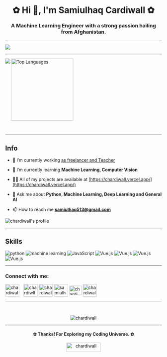 <h1 align="center">✿ Hi 👋, I'm Samiulhaq Cardiwall ✿</h1>
<h3 align="center">A Machine Learning Engineer with a strong passion hailing from Afghanistan.</h3>


<hr/>
<img src="https://user-images.githubusercontent.com/10498744/210012254-234538ff-d198-48aa-8964-37e6fd45d227.gif" />
<hr/>

<p>

<picture>
<source 
  srcset="https://github-readme-stats.vercel.app/api?username=chardiwall&show_icons=true&theme=dark"
  media="(prefers-color-scheme: dark)"
/>
<source
  srcset="https://github-readme-stats.vercel.app/api?username=chardiwall&show_icons=true"
  media="(prefers-color-scheme: light), (prefers-color-scheme: no-preference)"
/>
<img align=left src="https://github-readme-stats.vercel.app/api?username=anuraghazra&show_icons=true" />
</picture>

  
<img height=200px alt="Top Languages" src="https://github-readme-stats.vercel.app/api/top-langs/?username=anuraghazra&layout=compact" />

</p>

<br/>
<hr/>

## Info
- 🔭 I’m currently working [as freelancer and Teacher](https://github.com/chardiwall/Coding-for-beginners-and-beyond)

- 🌱 I’m currently learning **Machine Learning, Computer Vision**

- 👨‍💻 All of my projects are available at [https://chardiwall.vercel.app/](https://chardiwall.vercel.app/)

- 💬 Ask me about **Python, Machine Learning, Deep Learning and General AI**

- 📫 How to reach me **samiulhaq513@gmail.com**

![chardiwall's profile](https://komarev.com/ghpvc/?username=chardiwall&label=Profile%20views&color=082036&style=flat)

<hr/>

## Skills

![python](https://img.shields.io/badge/python-%2314354C.svg?style=for-the-badge&logo=python&logoColor=white)
![machine learning](https://img.shields.io/badge/Machine%20Leaning-2e5c82?style=for-the-badge&logo=NixOS&logoColor=white)
![JavaScript](https://img.shields.io/badge/JavaScript-%23323330.svg?style=for-the-badge&logo=python&logoColor=white)
![Vue.js](https://img.shields.io/badge/vuejs-%2335495e.svg?style=for-the-badge&logo=vuedotjs&logoColor=%234FC08D)
![Vue.js](https://img.shields.io/badge/Docker-3798fa.svg?style=for-the-badge&logo=docker&logoColor=white)
![Vue.js](https://img.shields.io/badge/MY%20SQL-000000.svg?style=for-the-badge&logo=mysql&logoColor=white)
![Vue.js](https://img.shields.io/badge/Linux-341fab.svg?style=for-the-badge&logo=linux&logoColor=white)

<hr/>


<h3 align="left">Connect with me:</h3>
<p align="left"><a style="margin-right:10px" href="https://www.linkedin.com/in/chardiwall/" target="blank"><img align="center" src="https://cdn-icons-png.flaticon.com/512/174/174857.png?w=740&t=st=1680215035~exp=1680215635~hmac=7c6945dd6e2dd69509b97a87bf5aa5048beef02c494e89d910a8e030fa5b412c" alt="chardiwall" height="40" width="45" /></a>
<a href="https://dev.to/chardiwll" target="blank"><img align="center" src="https://raw.githubusercontent.com/rahuldkjain/github-profile-readme-generator/master/src/images/icons/Social/devto.svg" alt="chardiwll" height="40" width="45" /></a>
<a href="https://stackoverflow.com/users/chardiwall" target="blank"><img align="center" src="https://raw.githubusercontent.com/rahuldkjain/github-profile-readme-generator/master/src/images/icons/Social/stack-overflow.svg" alt="chardiwall" height="40" width="45" /></a>
<a href="https://kaggle.com/samiulhaqchardewall" target="blank"><img align="center" src="https://raw.githubusercontent.com/rahuldkjain/github-profile-readme-generator/master/src/images/icons/Social/kaggle.svg" alt="samiulhaqchardewall" height="40" width="45" /></a>
<a href="https://medium.com/chardiwall" target="blank"><img align="center" src="https://raw.githubusercontent.com/rahuldkjain/github-profile-readme-generator/master/src/images/icons/Social/medium.svg" alt="chardiwall" height="30" width="40" /></a>
<a href="https://www.hackerrank.com/chardiwall" target="blank"><img align="center" src="https://raw.githubusercontent.com/rahuldkjain/github-profile-readme-generator/master/src/images/icons/Social/hackerrank.svg" alt="chardiwall" height="40" width="45" /></a>
</p>

<hr/>
<br>

<p align=center><img align="center" src="https://github-readme-streak-stats.herokuapp.com/?user=chardiwall&" alt="chardiwall" /></p>
<hr>

<h4 align=center>✿ Thanks! For Exploring my Coding Universe. ✿</h4>

<p align=center><a href="https://www.buymeacoffee.com/chardiwall"> <img align="center" src="https://cdn.buymeacoffee.com/buttons/v2/default-yellow.png" height="30" width="110" alt="chardiwall" /></a></p><br><br>
